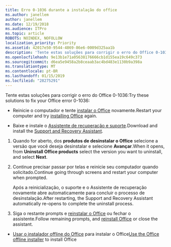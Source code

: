 ```yaml
---
title: Erro 0-1036 durante a instalação do office
ms.author: janellem
author: janellem
ms.date: 12/19/2018
ms.audience: ITPro
ms.topic: article
ROBOTS: NOINDEX, NOFOLLOW
localization_priority: Priority
ms.assetid: 42017e50-9544-4869-86e6-0009d325aa1b
description: 'Tente estas soluções para corrigir o erro do Office 0-1036:'
ms.openlocfilehash: 9e13b1e71a05638176666cb1d155ea19c649c373
ms.sourcegitcommit: d6ea5e9458a2b8ceaab3ac4bd483e1130b9a398a
ms.translationtype: MT
ms.contentlocale: pt-BR
ms.lasthandoff: 01/15/2019
ms.locfileid: "28275291"
---
```

<span data-ttu-id="f1323-103">Tente estas soluções para corrigir o erro do Office 0-1036:</span><span class="sxs-lookup"><span data-stu-id="f1323-103">Try these solutions to fix your Office error 0-1036:</span></span>
  
- <span data-ttu-id="f1323-104">Reinicie o computador e tente [instalar o Office](https://portal.office.com/OLS/MySoftware.aspx) novamente.</span><span class="sxs-lookup"><span data-stu-id="f1323-104">Restart your computer and try [installing Office](https://portal.office.com/OLS/MySoftware.aspx) again.</span></span> 
    
- <span data-ttu-id="f1323-105">Baixe e instale o [Assistente de recuperação e suporte](https://aka.ms/SARA-OfficeUninstall-Alchemy).</span><span class="sxs-lookup"><span data-stu-id="f1323-105">Download and install the [Support and Recovery Assistant](https://aka.ms/SARA-OfficeUninstall-Alchemy).</span></span>
    
1. <span data-ttu-id="f1323-106">Quando for aberto, dos **produtos de desinstalar o Office** selecione a versão que você deseja desinstalar e selecione **Avançar**.</span><span class="sxs-lookup"><span data-stu-id="f1323-106">When it opens, from **Uninstall Office products** select the version you want to uninstall, and select **Next**.</span></span> 
    
2. <span data-ttu-id="f1323-107">Continue precisar passar por telas e reinicie seu computador quando solicitado.</span><span class="sxs-lookup"><span data-stu-id="f1323-107">Continue going through screens and restart your computer when prompted.</span></span>
    
    <span data-ttu-id="f1323-108">Após a reinicialização, o suporte e o Assistente de recuperação novamente abre automaticamente para concluir o processo de desinstalação.</span><span class="sxs-lookup"><span data-stu-id="f1323-108">After restarting, the Support and Recovery Assistant automatically re-opens to complete the uninstall process.</span></span>
    
3. <span data-ttu-id="f1323-109">Siga o restante prompts e [reinstalar o Office](https://portal.office.com/OLS/MySoftware.aspx) ou fechar o assistente.</span><span class="sxs-lookup"><span data-stu-id="f1323-109">Follow remaining prompts, and [reinstall Office](https://portal.office.com/OLS/MySoftware.aspx) or close the assistant.</span></span> 
    
- <span data-ttu-id="f1323-110">[Usar o instalador offline do Office](https://support.office.com/article/f0a85fe7-118f-41cb-a791-d59cef96ad1c?wt.mc_id=Alchemy_ClientDIA.aspx) para instalar o Office</span><span class="sxs-lookup"><span data-stu-id="f1323-110">[Use the Office offline installer](https://support.office.com/article/f0a85fe7-118f-41cb-a791-d59cef96ad1c?wt.mc_id=Alchemy_ClientDIA.aspx) to install Office</span></span> 
    

